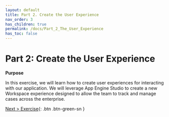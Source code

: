 ```yaml
---
layout: default
title: Part 2. Create the User Experience
nav_order: 3
has_children: true
permalink: /docs/Part_2_The_User_Experience
has_toc: false
---
```


# Part 2: Create the User Experience

**Purpose**

In this exercise, we will learn how to create user experiences for interacting with our application. We will leverage App Engine Studio to create a new Workspace experience designed to allow the team to track and manage cases across the enterprise.

[Next > Exercise](./Part_2.1_Create_Workspace_Experience.md){: .btn .btn-green-sn }
